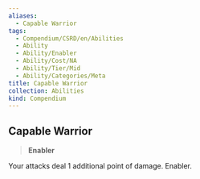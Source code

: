 ```yaml
---
aliases:
  - Capable Warrior
tags:
  - Compendium/CSRD/en/Abilities
  - Ability
  - Ability/Enabler
  - Ability/Cost/NA
  - Ability/Tier/Mid
  - Ability/Categories/Meta
title: Capable Warrior
collection: Abilities
kind: Compendium
---
```

## Capable Warrior  
>**Enabler**
  
Your attacks deal 1 additional point of damage. Enabler.